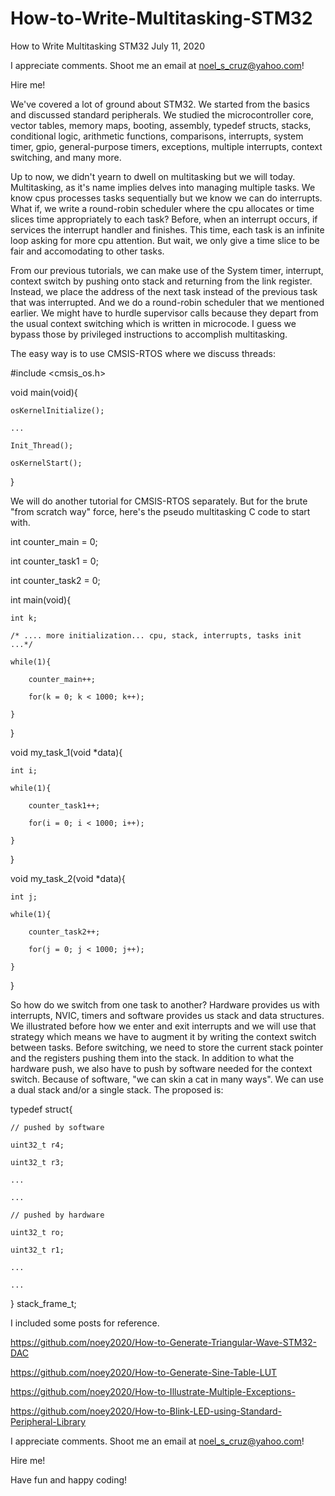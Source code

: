 # How-to-Write-Multitasking-STM32

How to Write Multitasking STM32   July 11, 2020

I appreciate comments. Shoot me an email at noel_s_cruz@yahoo.com!

Hire me!

We've covered a lot of ground about STM32. We started from the basics and discussed
standard peripherals. We studied the microcontroller core, vector tables, memory maps,
booting, assembly, typedef structs, stacks, conditional logic, arithmetic functions,
comparisons, interrupts, system timer, gpio, general-purpose timers, exceptions, multiple
interrupts, context switching, and many more.

Up to now, we didn't yearn to dwell on multitasking but we will today. Multitasking, as 
it's name implies delves into managing multiple tasks. We know cpus processes tasks
sequentially but we know we can do interrupts. What if, we write a round-robin scheduler
where the cpu allocates or time slices time appropriately to each task? Before, when an
interrupt occurs, if services the interrupt handler and finishes. This time, each task is
an infinite loop asking for more cpu attention. But wait, we only give a time slice to be
fair and accomodating to other tasks.

From our previous tutorials, we can make use of the System timer, interrupt, context
switch by pushing onto stack and returning from the link register. Instead, we place the 
address of the next task instead of the previous task that was interrupted. And we do a 
round-robin scheduler that we mentioned earlier. We might have to hurdle supervisor calls
because they depart from the usual context switching which is written in microcode. I 
guess we bypass those by privileged instructions to accomplish multitasking.

The easy way is to use CMSIS-RTOS where we discuss threads:

#include <cmsis_os.h>

void main(void){

    osKernelInitialize();
    
    ...
    
    Init_Thread();
    
    osKernelStart();
    
}

We will do another tutorial for CMSIS-RTOS separately. But for the brute "from scratch way"
force, here's the pseudo multitasking C code to start with.

int counter_main  = 0;

int counter_task1 = 0;

int counter_task2 = 0;

int main(void){

    int k;
    
    /* .... more initialization... cpu, stack, interrupts, tasks init ...*/
    
    while(1){
    
        counter_main++;
        
        for(k = 0; k < 1000; k++);
        
    }
    
}
 
void my_task_1(void *data){

    int i;
    
    while(1){
    
        counter_task1++;
        
        for(i = 0; i < 1000; i++);
        
    }
    
}

void my_task_2(void *data){

    int j;
    
    while(1){
    
        counter_task2++;
        
        for(j = 0; j < 1000; j++);
        
    }
    
}

So how do we switch from one task to another? Hardware provides us with interrupts, NVIC,
timers and software provides us stack and data structures. We illustrated before how we
enter and exit interrupts and we will use that strategy which means we have to augment
it by writing the context switch between tasks. Before switching, we need to store the 
current stack pointer and the registers pushing them into the stack. In addition to what
the hardware push, we also have to push by software needed for the context switch.
Because of software, "we can skin a cat in many ways". We can use a dual stack and/or a
single stack. The proposed is:

typedef struct{

    // pushed by software
    
    uint32_t r4;
    
    uint32_t r3;
    
    ...
    
    ...
    
    // pushed by hardware
    
    uint32_t ro;
    
    uint32_t r1;
    
    ...
    
    ...
    
} stack_frame_t;

I included some posts for reference.

https://github.com/noey2020/How-to-Generate-Triangular-Wave-STM32-DAC

https://github.com/noey2020/How-to-Generate-Sine-Table-LUT

https://github.com/noey2020/How-to-Illustrate-Multiple-Exceptions-

https://github.com/noey2020/How-to-Blink-LED-using-Standard-Peripheral-Library

I appreciate comments. Shoot me an email at noel_s_cruz@yahoo.com!

Hire me!

Have fun and happy coding!

